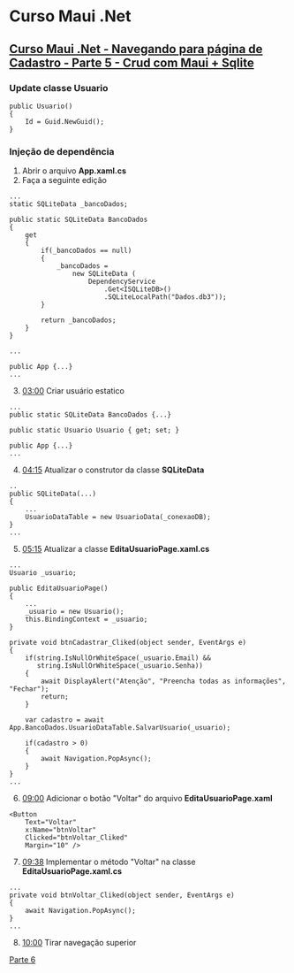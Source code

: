 # Curso Maui .Net

## [Curso Maui .Net - Navegando para página de Cadastro - Parte 5 - Crud com Maui + Sqlite](https://youtu.be/II90YWU2dKU?si=WVJkUh33OUmYvx8K)

### Update classe Usuario

```
public Usuario()
{
    Id = Guid.NewGuid();
}
```

### Injeção de dependência

1. Abrir o arquivo **App.xaml.cs**
2. Faça a seguinte edição

```
...
static SQLiteData _bancoDados;

public static SQLiteData BancoDados
{
    get
    {
        if(_bancoDados == null)
        {
            _bancoDados =
                new SQLiteData (
                    DependencyService
                        .Get<ISQLiteDB>()
                        .SQLiteLocalPath("Dados.db3"));
        }

        return _bancoDados;
    }
}

...

public App {...}
...
```

3. [03:00](https://youtu.be/II90YWU2dKU?t=185) Criar usuário estatico

```
...
public static SQLiteData BancoDados {...}

public static Usuario Usuario { get; set; }

public App {...}
...
```

4. [04:15](https://youtu.be/II90YWU2dKU?t=257) Atualizar o construtor da classe **SQLiteData**

```
..
public SQLiteData(...)
{
    ...
    UsuarioDataTable = new UsuarioData(_conexaoDB);
}
...
```

5. [05:15](https://youtu.be/II90YWU2dKU?t=316) Atualizar a classe **EditaUsuarioPage.xaml.cs**

```
...
Usuario _usuario;

public EditaUsuarioPage()
{
    ...
    _usuario = new Usuario();
    this.BindingContext = _usuario;
}

private void btnCadastrar_Cliked(object sender, EventArgs e)
{
    if(string.IsNullOrWhiteSpace(_usuario.Email) &&
       string.IsNullOrWhiteSpace(_usuario.Senha))
    {
        await DisplayAlert("Atenção", "Preencha todas as informações", "Fechar");
        return;
    }

    var cadastro = await App.BancoDados.UsuarioDataTable.SalvarUsuario(_usuario);

    if(cadastro > 0)
    {
        await Navigation.PopAsync();
    }
}
...
```

6. [09:00](https://youtu.be/II90YWU2dKU?t=551) Adicionar o botão "Voltar" do arquivo **EditaUsuarioPage.xaml**

```
<Button 
    Text="Voltar" 
    x:Name="btnVoltar" 
    Clicked="btnVoltar_Cliked"
    Margin="10" />
```

7. [09:38](https://youtu.be/II90YWU2dKU?t=578) Implementar o método "Voltar" na classe **EditaUsuarioPage.xaml.cs**

```
...
private void btnVoltar_Cliked(object sender, EventArgs e)
{
    await Navigation.PopAsync();
}
...
```

8. [10:00](https://youtu.be/II90YWU2dKU?t=610) Tirar navegação superior

[Parte 6](curso-maui-net-p6.md)

<!--
# Curso Maui .Net
## Curso Maui .Net - Navegando para página de Cadastro - Parte 5 - Crud com Maui + Sqlite
### Tirar navegação superior
-->